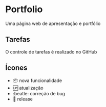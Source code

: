 # Portfolio
Uma página web de apresentação e portfólio 

## Tarefas 

O controle de tarefas é realizado no GitHub
## Ícones

- :package: nova funcionalidade
- :up: atualização
- :beatle: correção de bug
- :checkered_flag: release
